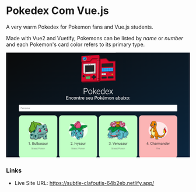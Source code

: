 # Pokedex Com Vue.js

A very warm Pokedex for Pokemon fans and Vue.js students.

Made with Vue2 and Vuetify, Pokemons can be listed by _name_ or _number_ and each Pokemon's card color refers to its primary type.

![alt text](public/pokedex-sample.png)

### Links

* Live Site URL: https://subtle-clafoutis-64b2eb.netlify.app/
